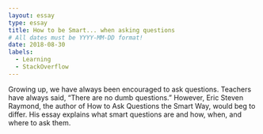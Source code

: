 ```yaml
---
layout: essay
type: essay
title: How to be Smart... when asking questions
# All dates must be YYYY-MM-DD format!
date: 2018-08-30
labels:
  - Learning
  - StackOverflow
---
```


Growing up, we have always been encouraged to ask questions. Teachers have always said, “There are no dumb questions.” However, Eric Steven Raymond, the author of How to Ask Questions the Smart Way, would beg to differ. His essay explains what smart questions are and how, when, and where to ask them. 






